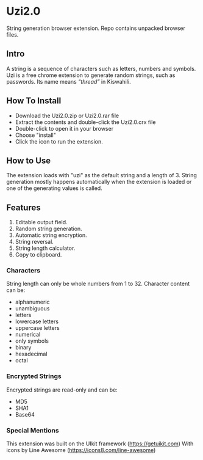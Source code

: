 # Uzi2.0
String generation browser extension.
Repo contains unpacked browser files.



## Intro
A string is a sequence of characters such as letters, numbers and symbols.
Uzi is a free chrome extension to generate random strings, such as passwords. Its name means _“thread”_ in Kiswahili.

## How To Install
* Download the Uzi2.0.zip or Uzi2.0.rar file
* Extract the contents and double-click the Uzi2.0.crx file
* Double-click to open it in your browser
* Choose "install"
* Click the icon to run the extension.

## How to Use
The extension loads with "uzi" as the default string and a length of 3.
String generation mostly happens automatically when the extension is loaded or one of the generating values is called.

## Features
1. Editable output field.
2. Random string generation.
3. Automatic string encryption.
4. String reversal.
5. String length calculator.
6. Copy to clipboard.

### Characters
String length can only be whole numbers from 1 to 32.
Character content can be:
* alphanumeric
* unambiguous
* letters
* lowercase letters
* uppercase letters
* numerical
* only symbols
* binary
* hexadecimal
* octal

### Encrypted Strings
Encrypted strings are read-only and can be:
* MD5
* SHA1
* Base64

### Special Mentions
This extension was built on the UIkit framework (https://getuikit.com)
With icons by Line Awesome (https://icons8.com/line-awesome)
